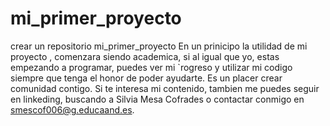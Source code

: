 # mi_primer_proyecto
crear un repositorio
mi_primer_proyecto En un prinicipo la utilidad de mi proyecto , comenzara siendo academica, si al igual que yo, estas empezando a programar, puedes ver mi `rogreso y utilizar mi codigo siempre que tenga el honor de poder ayudarte. Es un placer crear comunidad contigo. Si te interesa mi contenido, tambien me puedes seguir en linkeding, buscando a Silvia Mesa Cofrades o contactar conmigo en smescof006@g.educaand.es.
